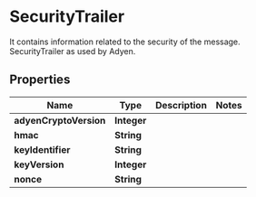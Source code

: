 

# SecurityTrailer

It contains information related to the security of the message. SecurityTrailer as used by Adyen.

## Properties

| Name | Type | Description | Notes |
|------------ | ------------- | ------------- | -------------|
|**adyenCryptoVersion** | **Integer** |  |  |
|**hmac** | **String** |  |  |
|**keyIdentifier** | **String** |  |  |
|**keyVersion** | **Integer** |  |  |
|**nonce** | **String** |  |  |



